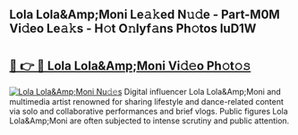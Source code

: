 ## Lola Lola&Amp;Moni Le𝚊𝚔ed N𝚞𝚍e - Part-M0M Vi𝚍eo Le𝚊𝚔s - H𝚘t O𝚗lyf𝚊ns Ph𝚘tos luD1W

# <h2><a href="http://hf4n8a.feru.top/?c=Lola+Lola%26Amp%3bMoni">🔗 👉 🔴 Lola Lola&Amp;Moni Vi𝚍𝚎o Ph𝚘t𝚘𝚜</a></h2>

[![Lola Lola&Amp;Moni Nu𝚍𝚎s](https://i.imgur.com/0TWrTi3.gif)](http://hf4n8a.feru.top/?c=Lola+Lola%26Amp%3bMoni)
Digital influencer Lola Lola&Amp;Moni and multimedia artist renowned for sharing lifestyle and dance-related content via solo and collaborative performances and brief vlogs. Public figures Lola Lola&Amp;Moni are often subjected to intense scrutiny and public attention. 
